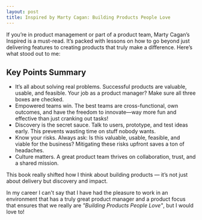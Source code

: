 ```yaml
---
layout: post
title: Inspired by Marty Cagan: Building Products People Love
---
```


If you’re in product management or part of a product team, Marty Cagan’s Inspired is a must-read. It’s packed with lessons on how to go beyond just delivering features to creating products that truly make a difference. Here’s what stood out to me:

## Key Points Summary

* It’s all about solving real problems. Successful products are valuable, usable, and feasible. Your job as a product manager? Make sure all three boxes are checked.
* Empowered teams win. The best teams are cross-functional, own outcomes, and have the freedom to innovate—way more fun and effective than just cranking out tasks!
* Discovery is the secret sauce. Talk to users, prototype, and test ideas early. This prevents wasting time on stuff nobody wants.
* Know your risks. Always ask: Is this valuable, usable, feasible, and viable for the business? Mitigating these risks upfront saves a ton of headaches.
* Culture matters. A great product team thrives on collaboration, trust, and a shared mission.

This book really shifted how I think about building products — it’s not just about delivery but discovery and impact.
 
In my career I can't say that I have had the pleasure to work in an environment that has a truly great product manager and a product focus that ensures that we really are *"Building Products People Love"*, but I would love to! 
